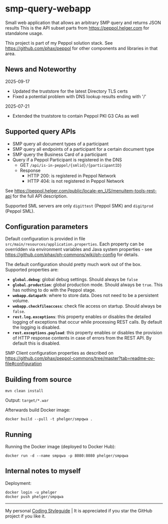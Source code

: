 # smp-query-webapp

Small web application that allows an arbitrary SMP query and returns JSON results
This is the API subset parts from https://peppol.helger.com for standalone usage.

This project is part of my Peppol solution stack. See https://github.com/phax/peppol for other components and libraries in that area.

## News and Noteworthy

2025-09-17
* Updated the truststore for the latest Directory TLS certs
* Fixed a potential problem with DNS lookup results ending with '/'

2025-07-21
* Extended the truststore to contain Peppol PKI G3 CAs as well

## Supported query APIs

* SMP query all document types of a participant
* SMP query all endpoints of a participant for a certain document type
* SMP query the Business Card of a participant
* Query if a Peppol Participant is registered in the DNS
    * GET `/api/is-in-peppol/{smlid}/{participantID}`
    * Response
        * HTTP 200: is registered in Peppol Network
        * HTTP 404: is not registered in Peppol Network

See https://peppol.helger.com/public/locale-en_US/menuitem-tools-rest-api for the full API description.

Supported SML servers are only `digittest` (Peppol SMK) and `digitprod` (Peppol SML).

## Configuration parameters

Default configuration is provided in file `src/main/resources/application.properties`.
Each property can be overridden via environment variables and Java system properties - see https://github.com/phax/ph-commons/wiki/ph-config for details.

The default configuration should pretty much work out of the box.
Supported properties are:

* **`global.debug`**: global debug settings. Should always be `false`
* **`global.production`**: global production mode. Should always be `true`. This has nothing to do with the Peppol stage.
* **`webapp.datapath`**: where to store data. Does not need to be a persistent volume.
* **`webapp.checkfileaccess`**: check file access on startup. Should always be `false`.
* **`rest.log.exceptions`**: this property enables or disables the detailed logging of exceptions that occur while processing REST calls. By default the logging is disabled.
* **`rest.exceptions.payload`**: this property enables or disables the provision of HTTP response contents in case of errors from the REST API. By default this is disabled. 

SMP Client configuration properties as described on https://github.com/phax/peppol-commons/tree/master?tab=readme-ov-file#configuration

## Building from source

```
mvn clean install
```

Output: `target/*.war`

Afterwards build Docker image:

```
docker build --pull -t phelger/smpqwa .
```

## Running

Running the Docker image (deployed to Docker Hub):

```
docker run -d --name smpqwa -p 8080:8080 phelger/smpqwa
```

## Internal notes to myself

Deployment:

```
docker login -u phelger
docker push phelger/smpqwa
```

---

My personal [Coding Styleguide](https://github.com/phax/meta/blob/master/CodingStyleguide.md) |
It is appreciated if you star the GitHub project if you like it.
